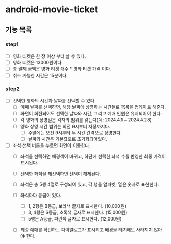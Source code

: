 # android-movie-ticket

## 기능 목록

### step1
- [ ] 영화 티켓은 한 장 이상 부터 살 수 있다.
- [ ] 영화 티켓은 13000원이다.
- [ ] 총 결제 금액은 영화 티켓 개수 * 영화 티켓 가격 이다.
- [ ] 취소 가능한 시간은 15분이다.

### step2
- [ ] 선택한 영화의 시간과 날짜를 선택할 수 있다.
  - [ ] 이때 날짜를 선택하면, 해당 날짜에 상영하는 시간들로 목록을 업데이트 해준다.
  - [ ] 화면이 회전되어도 선택한 날짜와 시간, 그리고 예매 인원은 유지되어야 한다.
  - [ ] 각 영화의 상영일은 각자의 범위를 갖는다(예: 2024.4.1 ~ 2024.4.28)
  - [ ] 영화 상영 시간 범위는 외전 9시부터 자정까지다.
    - [ ] 주말에는 오전 9시부터 두 시간 간격으로 상영한다.
    - [ ] 날짜와 시간은 기본값으로 초기화되어있다.
- [ ] 좌석 선택 버튼을 누르면 화면이 이동한다.
  - [ ] 좌석을 선택하면 배경색이 바뀌고, 하단에 선택한 좌석 수를 반영한 최종 가격이 표시된다.
  - [ ] 선택한 좌석을 재선택하면 선택이 해제된다.
  - [ ] 좌석은 총 5행 4열로 구성되어 있고, 각 행을 알파벳, 열은 숫자로 표현한다.
  - [ ] 좌석마다 등급이 있다.
    - [ ] 1, 2행은 B등급, 보라색 글자로 표시한다. (10,000원)
    - [ ] 3, 4행은 S등급, 초록색 글자로 표시한다. (15,000원)
    - [ ] 5행은 A등급, 파란색 글자로 표시한다. (12,000원)
  - [ ] 최종 예매를 확인하는 다이얼로그가 표시되고 배경을 터치해도 사라지지 않아야 한다.

